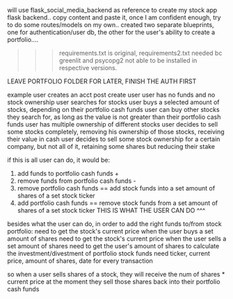 will use flask_social_media_backend as reference to create my stock app flask backend..
copy content and paste it, once I am confident enough, try to do some routes/models on my own..
created two separate blueprints, one for authentication/user db, the other for the user's ability to create a portfolio....

>>> requirements.txt is original, requirements2.txt needed bc greenlit and psycopg2 not able to be installed in respective versions. 


LEAVE PORTFOLIO FOLDER FOR LATER, FINISH THE AUTH FIRST

example
user creates an acct
    post create user
user has no funds and no stock ownership
user searches for stocks
user buys a selected amount of stocks, depending on their portfolio cash funds
user can buy other stocks they search for, as long as the value is not greater than their portfolio cash funds
user has multiple ownership of different stocks
user decides to sell some stocks completely, removing his ownership of those stocks, receiving their value in cash
user decides to sell some stock ownership for a certain company, but not all of it, retaining some shares but reducing their stake

if this is all user can do, it would be:
1. add funds to                       portfolio cash funds +
2. remove funds from                  portfolio cash funds -
3. remove portfolio cash funds    ==  add stock funds into a set amount of shares of a set stock ticker
4. add portfolio cash funds       ==  remove stock funds from a set amount of shares of a set stock ticker
THIS IS WHAT THE USER CAN DO ^^^

besides what the user can do, in order to add the right funds to/from stock portfolio:
need to get the stock's current price when the user buys a set amount of shares
need to get the stock's current price when the user sells a set amount of shares
need to get the user's amount of shares to calculate the investment/divestment of portfolio stock funds
need ticker, current price, amount of shares, date for every transaction

so when a user sells shares of a stock, they will receive the num of shares * current price at the moment they sell those shares back into their portfolio cash funds